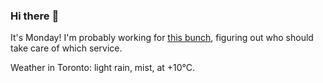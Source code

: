 ### Hi there :wave:

It's Monday! I'm probably working for [this bunch](https://github.com/kohofinancial), figuring out who should take care of which service.

Weather in Toronto: light rain, mist, at +10°C.

